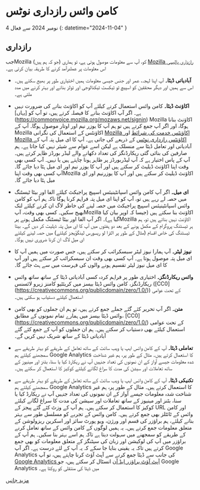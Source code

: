 # کامن وائس رازداری نوٹس

 4 نومبر 2024 سے فعال {: datetime="2024-11-04" }

## رازداری

جبMozilla  (جو کہ ہم ہیں) کو، آپ سے معلومات موصول ہوتی ہے، تو ہماری [Mozilla  رازداری پالیسی](https://www.mozilla.org/privacy) اس معلومات پر عملدرآمد کرنے کا طریقہ بیان کرتی ہے۔

* **آبادیاتی ڈیٹا۔** آپ اپنا لہجہ، عمر اور جنس جیسی معلومات ہمیں اختیاری طور پر بھیج سکتے ہیں۔ اس سے ہمیں اور دیگر محققین کو اسپیچ ٹو ٹیکسٹ ٹیکنالوجی اور ٹولز بنانے اور بہتر کرنے میں مدد ملتی ہے۔

* **اکاؤنٹ ڈیٹا۔** کامن وائس استعمال کرنے کیلئے آپ کو اکاؤنٹ بنانے کی ضرورت نہیں ہے۔ اگر آپ اکاؤنٹ بنانے کا فیصلہ کرتے ہیں، تو آپ کو [یہاں]‎(https://commonvoice.mozilla.org/mozaws.net/signin)‏ Mozilla اکاؤنٹ بنانا ہوگا، اور اگر آپ جمع کرتے ہیں تو ہم آپ کا یوزر نیم اور اوتار موصول ہوگا۔ آپ کے Mozilla اکاؤنٹس کے استعمال کی نگرانی [Mozilla اکاؤنٹس خدمت کی شرائط](https://www.mozilla.org/about/legal/terms/services/‎) اور [Mozilla اکاؤنٹس رازداری نوٹس](https://www.mozilla.org/privacy/mozilla-accounts/‎) کے ذریعے کی جاتی ہے۔ آپ کا ای میل پتہ آپ کے آبادیاتی اور تعامل ڈیٹا سے منسلک ہے لیکن اسے عوام سے شیئر نہیں کیا جاتا ہے۔ ہم صارفین کی بنائی گئی ریکارڈنگز کی تعداد دکھانے والے لیڈر بورڈز ظاہر کرتے ہیں۔ آپ کے پاس اختیار ہے کہ آپ لیڈربورڈز پر ظاہر ہونا چاہتے ہیں یا نہیں۔ آپ کسی بھی وقت اپنا اکاؤنٹ ڈیلیٹ کر سکتے ہیں اور آپ کا یوزر نیم اور ای میل ہٹا دیا جائے گا۔ آپ کسی بھی وقت اپناMozilla  اکاؤنٹ ڈیلیٹ کر سکتے ہیں اور آپ کا یوزرنیم اور ای میل ہٹا دیا جائے گا۔

* **ای میل۔** اگر آپ کامن وائس اسپانٹینیئس اسپیچ پراجیکٹ کیلئے الفا اور بیٹا ٹیسٹنگ میں حصہ لے رہے ہیں تو، آپ کو اپنا ای میل پتہ فراہم کرنا ہوگا تاکہ ہم آپ کو کامن وائس اسپانٹینیئس اسپیچ پراجیکٹ میں حصہ لینے کی خاطر لاگ ان کرنے کیلئے لنک بھیج سکیں۔ کسی بھی وقت، آپMozilla  اکاؤنٹ بنا سکتے ہیں (جیسا کہ اوپر بیان کیا گیا ہے)۔ اگر آپ الفا اور بیٹا ٹیسٹنگ مکمل ہونے پرMozilla  اکاؤنٹ نہیں بناتے ہیں تو، ہم ہر ٹیسٹنگ پروگرام کے مکمل ہونے کے بعد دو ہفتوں میں آپ کا ای میل پتہ ڈیلیٹ کر دیں گے۔ بیٹا ٹیسٹنگ کی خاص اقسام (مثال کے طور پر الٹرا لو ریسورس لینگؤیجز کیلئے) میں حصہ لینے کیلئے ای میل لاگ ان کرنا ضروری نہیں ہوگا۔

* **نیوز لیٹر۔** آپ ہمارا نیوز لیٹر سبسکرائب کر سکتے ہیں، جس صورت میں ہمیں آپ کا ای میل پتہ موصول ہوتا ہے۔ آپ کسی بھی وقت ان سبسکرائب کر سکتے ہیں اور آپ کا ای میل نیوز لیٹر تقسیم ہونے والوں کی فہرست میں سے ہٹ جائے گا۔

* **وائس ریکارڈنگز۔** اختیاری طور پر فراہم کردہ کسی آبادیاتی ڈیٹا کے ساتھ ساتھ وائس ریکارڈنگز، کامن وائس ڈیٹا بیسز میں کریئٹیو کامنز زیرو لائسنس ([CC0]‏(https://creativecommons.org/publicdomain/zero/1.0/‎)) کے تحت عوامی استعمال کیلئے دستیاب ہو سکتی ہیں۔

* **متن۔** اگر آپ تحریر کئے گئے جملے جمع کرتے ہیں، تو ہم ان جملوں کو بھی کامن وائس ڈیٹا بیسز میں ہمارے تمام نمونوں کے مطابق، [CC0]‏(https://creativecommons.org/publicdomain/zero/1.0/‎) کے تحت عوامی استعمال کیلئے بھی دستیاب کر سکتے ہیں۔ ہم ان جملوں کو آپ کے جمع کئے گئے آبادیاتی ڈیٹا کے ساتھ شریک نہیں کریں گے۔

* **تعاملی ڈیٹا۔** آپ کے کامن وائس ایپ یا ویب سائٹ کے ساتھ تعامل کے طریقے کو بہتر طریقے سے سمجھنے کیلئے ہم Google Analytics کا استعمال کرتے ہیں۔ مثال کے طور پر، ہم غیر شناخت شدہ معلومات جیسے آواز کے ان نمونوں کی تعداد جنہیں آپ نے ریکارڈ کیا یا سنا، بٹنز اور مینیوز کے ساتھ تعاملات اور سیشن کی مدت کا سراغ لگانے کیلئے کوکیز کا استعمال کر سکتے ہیں۔

* **تکنیکی ڈیٹا۔** آپ کے کامن وائس ایپ یا ویب سائٹ کے ساتھ تعامل کے طریقے کو بہتر طریقے سے سمجھنے کیلئے ہم Google Analytics کا استعمال کرتے ہیں۔ مثال کے طور پر، ہم غیر شناخت شدہ معلومات جیسے آواز کے ان نمونوں کی تعداد جنہیں آپ نے ریکارڈ کیا یا سنا، بٹنز اور مینیوز کے ساتھ تعاملات اور سیشن کی مدت کا سراغ لگانے کیلئے کوکیز کا استعمال کر سکتے ہیں۔ ہم آپ کے وزٹ کئے گئے پیجز کے URL اور کامن وائس کے ٹائٹلز بھی جمع کرتے ہیں۔ کامن وائس کے تجربے کو مسلسل طور سے بہتر بنانے کیلئے، ہم براؤزر کی قسم اور ورژن، ویو پورٹ سائز اور اسکرین ریزولوشن کے متعلق معلومات جمع کرتے ہیں۔ یہ ہمیں لوگوں کے کامن وائس کے ساتھ تعامل کرنے کے طریقے کو سمجھنے میں سہولت دیتا ہے تاکہ ہم اسے بہتر بنا سکیں۔ ہم آپ کے براؤزر میں آپ کی لوکیشن اور زبان کی سیٹنگز کے متعلق معلومات کو بھی جمع کرتے ہیں تاکہ یہ یقینی بنایا جا سکے کہ یہ آپ کے لئے درست ہے۔ اگر آپ Google Analytics کی جانب سے ڈیٹا جمع کرنے سے آپٹ آؤٹ کرنا چاہتے ہیں، تو آپ [Google Analytics  آپٹ آؤٹ براؤزر ایڈ آن](https://tools.google.com/dlpage/gaoptout) انسٹال کر سکتے ہیں، جو Google Analytics میں ڈیٹا کی منتقلی کو روکتا ہے۔

 [مزید جانیں](https://github.com/common-voice/common-voice/blob/main/docs/data_dictionary.md)


